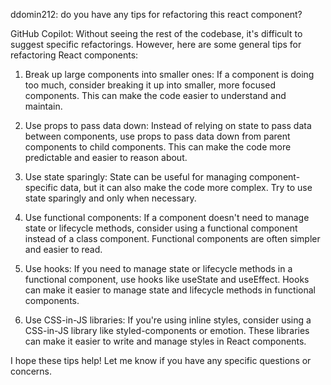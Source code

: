 ddomin212: do you have any tips for refactoring this react component?

GitHub Copilot: Without seeing the rest of the codebase, it's difficult to suggest specific refactorings. However, here are some general tips for refactoring React components:

1. Break up large components into smaller ones: If a component is doing too much, consider breaking it up into smaller, more focused components. This can make the code easier to understand and maintain.

2. Use props to pass data down: Instead of relying on state to pass data between components, use props to pass data down from parent components to child components. This can make the code more predictable and easier to reason about.

3. Use state sparingly: State can be useful for managing component-specific data, but it can also make the code more complex. Try to use state sparingly and only when necessary.

4. Use functional components: If a component doesn't need to manage state or lifecycle methods, consider using a functional component instead of a class component. Functional components are often simpler and easier to read.

5. Use hooks: If you need to manage state or lifecycle methods in a functional component, use hooks like useState and useEffect. Hooks can make it easier to manage state and lifecycle methods in functional components.

6. Use CSS-in-JS libraries: If you're using inline styles, consider using a CSS-in-JS library like styled-components or emotion. These libraries can make it easier to write and manage styles in React components.

I hope these tips help! Let me know if you have any specific questions or concerns.